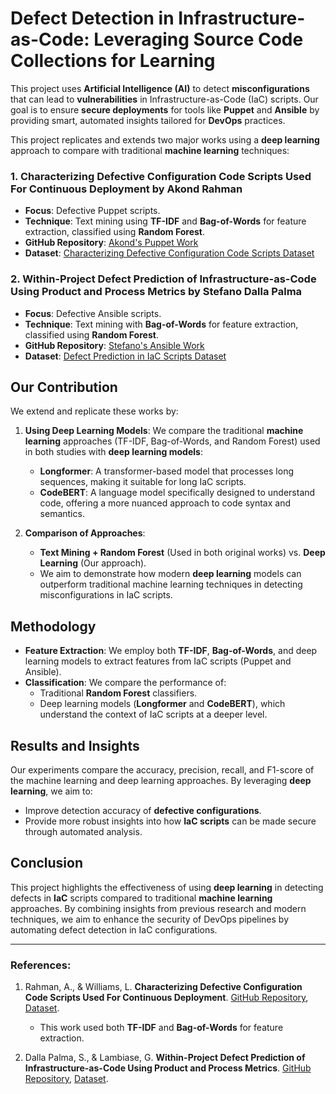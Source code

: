 # Defect Detection in Infrastructure-as-Code: Leveraging Source Code Collections for Learning

This project uses **Artificial Intelligence (AI)** to detect **misconfigurations** that can lead to **vulnerabilities** in Infrastructure-as-Code (IaC) scripts. Our goal is to ensure **secure deployments** for tools like **Puppet** and **Ansible** by providing smart, automated insights tailored for **DevOps** practices.

This project replicates and extends two major works using a **deep learning** approach to compare with traditional **machine learning** techniques:

### 1. Characterizing Defective Configuration Code Scripts Used For Continuous Deployment by Akond Rahman
   - **Focus**: Defective Puppet scripts.
   - **Technique**: Text mining using **TF-IDF** and **Bag-of-Words** for feature extraction, classified using **Random Forest**.
   - **GitHub Repository**: [Akond's Puppet Work](https://github.com/akondrahman/IaCExtraction/tree/master/ist2018_src)
   - **Dataset**: [Characterizing Defective Configuration Code Scripts Dataset](https://figshare.com/articles/dataset/Characterizing_Defective_Configuration_Code_Scripts_Used_For_Continuous_Deployment/5729535)

### 2. Within-Project Defect Prediction of Infrastructure-as-Code Using Product and Process Metrics by Stefano Dalla Palma
   - **Focus**: Defective Ansible scripts.
   - **Technique**: Text mining with **Bag-of-Words** for feature extraction, classified using **Random Forest**.
   - **GitHub Repository**: [Stefano's Ansible Work](https://github.com/stefanodallapalma/TSE-2020-05-0217/tree/master?tab=readme-ov-file)
   - **Dataset**: [Defect Prediction in IaC Scripts Dataset](https://zenodo.org/records/4299908)

## Our Contribution
We extend and replicate these works by:
1. **Using Deep Learning Models**: We compare the traditional **machine learning** approaches (TF-IDF, Bag-of-Words, and Random Forest) used in both studies with **deep learning models**:
   - **Longformer**: A transformer-based model that processes long sequences, making it suitable for long IaC scripts.
   - **CodeBERT**: A language model specifically designed to understand code, offering a more nuanced approach to code syntax and semantics.

2. **Comparison of Approaches**:
   - **Text Mining + Random Forest** (Used in both original works) vs. **Deep Learning** (Our approach).
   - We aim to demonstrate how modern **deep learning** models can outperform traditional machine learning techniques in detecting misconfigurations in IaC scripts.

## Methodology
- **Feature Extraction**: We employ both **TF-IDF**, **Bag-of-Words**, and deep learning models to extract features from IaC scripts (Puppet and Ansible).
- **Classification**: We compare the performance of:
   - Traditional **Random Forest** classifiers.
   - Deep learning models (**Longformer** and **CodeBERT**), which understand the context of IaC scripts at a deeper level.

## Results and Insights
Our experiments compare the accuracy, precision, recall, and F1-score of the machine learning and deep learning approaches. By leveraging **deep learning**, we aim to:
- Improve detection accuracy of **defective configurations**.
- Provide more robust insights into how **IaC scripts** can be made secure through automated analysis.

## Conclusion
This project highlights the effectiveness of using **deep learning** in detecting defects in **IaC** scripts compared to traditional **machine learning** approaches. By combining insights from previous research and modern techniques, we aim to enhance the security of DevOps pipelines by automating defect detection in IaC configurations.

---

### References:
1. Rahman, A., & Williams, L. **Characterizing Defective Configuration Code Scripts Used For Continuous Deployment**. [GitHub Repository](https://github.com/akondrahman/IaCExtraction/tree/master/ist2018_src), [Dataset](https://figshare.com/articles/dataset/Characterizing_Defective_Configuration_Code_Scripts_Used_For_Continuous_Deployment/5729535).
   - This work used both **TF-IDF** and **Bag-of-Words** for feature extraction.
   
2. Dalla Palma, S., & Lambiase, G. **Within-Project Defect Prediction of Infrastructure-as-Code Using Product and Process Metrics**. [GitHub Repository](https://github.com/stefanodallapalma/TSE-2020-05-0217/tree/master?tab=readme-ov-file), [Dataset](https://zenodo.org/records/4299908).
